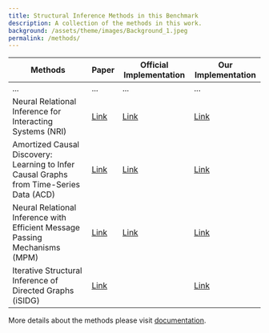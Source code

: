```yaml
---
title: Structural Inference Methods in this Benchmark
description: A collection of the methods in this work.
background: /assets/theme/images/Background_1.jpeg
permalink: /methods/
---
```


| Methods                                                      | Paper                                                        | Official Implementation                                    | Our Implementation                                           |
| ------------------------------------------------------------ | ------------------------------------------------------------ | ---------------------------------------------------------- | ------------------------------------------------------------ |
| ...                                                          | ...                                                          | ...                                                        | ...                                                          |
| Neural Relational Inference for Interacting Systems (NRI)    | [Link](http://proceedings.mlr.press/v80/kipf18a/kipf18a.pdf) | [Link](http://github.com/ethanfetaya/NRI)                  | [Link](https://github.com/wang422003/Benchmarking-Structural-Inference-Methods-for-Interacting-Dynamical-Systems/tree/main/src/models/NRI) |
| Amortized Causal Discovery: Learning to Infer Causal Graphs from Time-Series Data (ACD) | [Link](https://proceedings.mlr.press/v177/lowe22a/lowe22a.pdf) | [Link](https://github.com/loeweX/AmortizedCausalDiscovery) | [Link](https://github.com/wang422003/Benchmarking-Structural-Inference-Methods-for-Interacting-Dynamical-Systems/tree/main/src/models/ACD) |
| Neural Relational Inference with Efficient Message Passing Mechanisms (MPM) | [Link](https://ojs.aaai.org/index.php/AAAI/article/view/16868) | [Link](https://github.com/hilbert9221/NRI-MPM)             | [Link](https://github.com/wang422003/Benchmarking-Structural-Inference-Methods-for-Interacting-Dynamical-Systems/tree/main/src/models/MPM) |
| Iterative Structural Inference of Directed Graphs (iSIDG)    | [Link](https://papers.nips.cc/paper_files/paper/2022/file/39717429762da92201a750dd03386920-Paper-Conference.pdf) |                                                            | [Link](https://github.com/wang422003/Benchmarking-Structural-Inference-Methods-for-Interacting-Dynamical-Systems/tree/main/src/models/iSIDG) |



More details about the methods please visit [documentation](https://benchmarking-structural-inference-methods.readthedocs.io/en/latest/about_methods.html).









